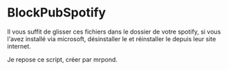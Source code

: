 # BlockPubSpotify

Il vous suffit de glisser ces fichiers dans le dossier de votre spotify, si vous l'avez installé via microsoft, désinstaller le et réinstaller le depuis leur site internet.

Je repose ce script, créer par mrpond.
